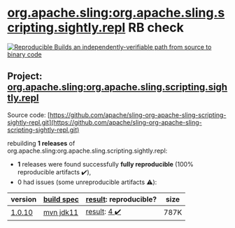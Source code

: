 [org.apache.sling:org.apache.sling.scripting.sightly.repl](https://search.maven.org/artifact/org.apache.sling/org.apache.sling.scripting.sightly.repl/) RB check
=======

[![Reproducible Builds](https://reproducible-builds.org/images/logos/rb.svg) an independently-verifiable path from source to binary code](https://reproducible-builds.org/)

## Project: [org.apache.sling:org.apache.sling.scripting.sightly.repl](https://search.maven.org/artifact/org.apache.sling/org.apache.sling.scripting.sightly.repl/)

Source code: [https://github.com/apache/sling-org-apache-sling-scripting-sightly-repl.git](https://github.com/apache/sling-org-apache-sling-scripting-sightly-repl.git)

rebuilding **1 releases** of org.apache.sling:org.apache.sling.scripting.sightly.repl:
- **1** releases were found successfully **fully reproducible** (100% reproducible artifacts :heavy_check_mark:),
- 0 had issues (some unreproducible artifacts :warning:):

| version | [build spec](/BUILDSPEC.md) | [result](https://reproducible-builds.org/docs/jvm/): reproducible? | size |
| -- | --------- | ------ | -- |
| [1.0.10](https://search.maven.org/artifact/org.apache.sling/org.apache.sling.scripting.sightly.repl/1.0.10/pom) | [mvn jdk11](org.apache.sling.scripting.sightly.repl-1.0.10.buildspec) | [result](org.apache.sling.scripting.sightly.repl-1.0.10.buildinfo): [4 :heavy_check_mark: ](org.apache.sling.scripting.sightly.repl-1.0.10.buildcompare) | 787K |
